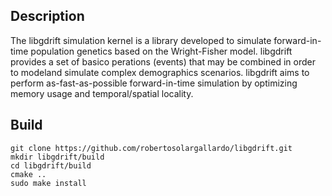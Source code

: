 Description
-----------
The libgdrift simulation  kernel  is  a  library  developed to  simulate  forward-in-time  population  genetics  based  on  the Wright-Fisher model. libgdrift provides  a  set  of  basico perations  (events)  that  may  be  combined  in  order  to  modeland   simulate   complex   demographics   scenarios. libgdrift aims to perform as-fast-as-possible forward-in-time simulation by optimizing memory usage and temporal/spatial locality.

Build
-----
```
git clone https://github.com/robertosolargallardo/libgdrift.git
mkdir libgdrift/build
cd libgdrift/build
cmake ..
sudo make install
```

